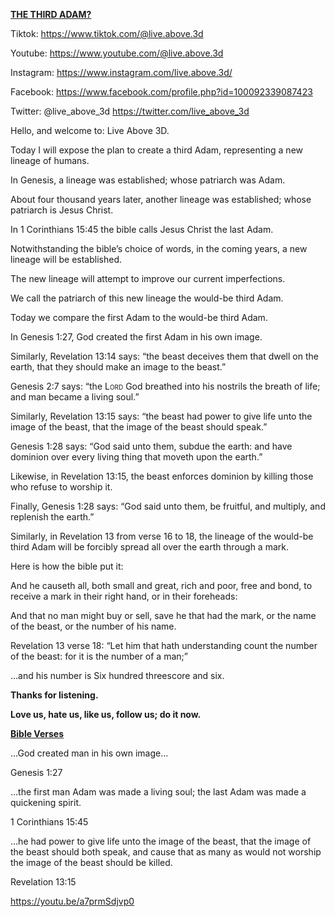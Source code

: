 **<u>THE THIRD ADAM?</u>**

Tiktok: <https://www.tiktok.com/@live.above.3d>

Youtube: <https://www.youtube.com/@live.above.3d>

Instagram: <https://www.instagram.com/live.above.3d/>

Facebook: <https://www.facebook.com/profile.php?id=100092339087423>

Twitter: @live\_above\_3d <https://twitter.com/live_above_3d>

Hello, and welcome to: Live Above 3D.

Today I will expose the plan to create a third Adam, representing a new
lineage of humans.

In Genesis, a lineage was established; whose patriarch was Adam.

About four thousand years later, another lineage was established; whose
patriarch is Jesus Christ.

In 1 Corinthians 15:45 the bible calls Jesus Christ the last Adam.

Notwithstanding the bible’s choice of words, in the coming years, a new
lineage will be established.

The new lineage will attempt to improve our current imperfections.

We call the patriarch of this new lineage the would-be third Adam.

Today we compare the first Adam to the would-be third Adam.

In Genesis 1:27, God created the first Adam in his own image.

Similarly, Revelation 13:14 says: “the beast deceives them that dwell on
the earth, that they should make an image to the beast.”

Genesis 2:7 says: “the <span class="smallcaps">Lord</span> God breathed
into his nostrils the breath of life; and man became a living soul.”

Similarly, Revelation 13:15 says: “the beast had power to give life unto
the image of the beast, that the image of the beast should speak.”

Genesis 1:28 says: “God said unto them, subdue the earth: and have
dominion over every living thing that moveth upon the earth.”

Likewise, in Revelation 13:15, the beast enforces dominion by killing
those who refuse to worship it.

Finally, Genesis 1:28 says: “God said unto them, be fruitful, and
multiply, and replenish the earth.”

Similarly, in Revelation 13 from verse 16 to 18, the lineage of the
would-be third Adam will be forcibly spread all over the earth through a
mark.

Here is how the bible put it:

And he causeth all, both small and great, rich and poor, free and bond,
to receive a mark in their right hand, or in their foreheads:

And that no man might buy or sell, save he that had the mark, or the
name of the beast, or the number of his name.

Revelation 13 verse 18: “Let him that hath understanding count the
number of the beast: for it is the number of a man;”

…and his number is Six hundred threescore and six.

**Thanks for listening.**

**Love us, hate us, like us, follow us; do it now.**

**<u>Bible Verses</u>**

…God created man in his own image…

Genesis 1:27

…the first man Adam was made a living soul; the last Adam was made a
quickening spirit.

1 Corinthians 15:45

…he had power to give life unto the image of the beast, that the image
of the beast should both speak, and cause that as many as would not
worship the image of the beast should be killed.

Revelation 13:15

<https://youtu.be/a7prmSdjvp0>
